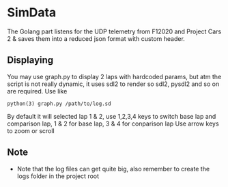 # SimData
The Golang part listens for the UDP telemetry from F12020 and Project Cars 2 & saves them into a reduced json format with custom header.

## Displaying
You may use graph.py to display 2 laps with hardcoded params, but atm the script is not really dynamic, it uses sdl2 to render so sdl2, pysdl2 and so on are required.
Use like
```
python(3) graph.py /path/to/log.sd
```
By default it will selected lap 1 & 2, use 1,2,3,4 keys to switch base lap and comparison lap, 1 & 2 for base lap, 3 & 4 for conparison lap
Use arrow keys to zoom or scroll

## Note
- Note that the log files can get quite big, also remember to create the logs folder in the project root
